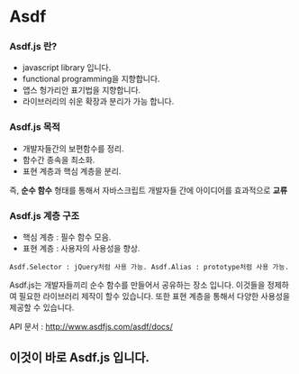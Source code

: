 Asdf
====

### Asdf.js 란?
* javascript library 입니다.
* functional programming을 지향합니다.
* 앱스 헝가리안 표기법을 지향합니다.
* 라이브러리의 쉬운 확장과 분리가 가능 합니다.

### Asdf.js 목적
* 개발자들간의 보편함수를 정리.
* 함수간 종속을 최소화.
* 표현 계층과 핵심 계층을 분리.

즉, **순수 함수** 형태를 통해서 자바스크립트 개발자들 간에 아이디어를 효과적으로 **교류**

### Asdf.js 계층 구조
* 핵심 계층 : 필수 함수 모음.
* 표현 계층 : 사용자의 사용성을 향상.

`
Asdf.Selector : jQuery처럼 사용 가능.
Asdf.Alias : prototype처럼 사용 가능.
`

Asdf.js는 개발자들끼리 순수 함수를 만들어서 공유하는 장소 입니다. 이것들을 정제하여 필요한 라이브러리 제작이 할수 있습니다. 또한 표현 계층을 통해서 다양한 사용성을 제공할 수 있습니다.

API 문서 : http://www.asdfjs.com/asdf/docs/
## 이것이 바로 Asdf.js 입니다.
